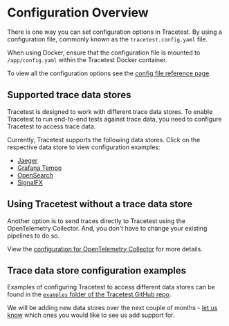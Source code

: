 # Configuration Overview

There is one way you can set configuration options in Tracetest. By using a configuration file, commonly known as the `tracetest.config.yaml` file.

When using Docker, ensure that the configuration file is mounted to `/app/config.yaml` within the Tracetest Docker container.

To view all the configuration options see the [config file reference page](./config-file-reference).

## Supported trace data stores

Tracetest is designed to work with different trace data stores. To enable Tracetest to run end-to-end tests against trace data, you need to configure Tracetest to access trace data.

Currently, Tracetest supports the following data stores. Click on the respective data store to view configuration examples:

- [Jaeger](./connecting-to-data-stores/jaeger)
- [Grafana Tempo](./connecting-to-data-stores/tempo)
- [OpenSearch](./connecting-to-data-stores/opensearch)
- [SignalFX](./connecting-to-data-stores/signalfx)

## Using Tracetest without a trace data store

Another option is to send traces directly to Tracetest using the OpenTelemetry Collector. And, you don't have to change your existing pipelines to do so.

View the [configuration for OpenTelemetry Collector](./connecting-to-data-stores/opentelemetry-collector) for more details.

## Trace data store configuration examples

Examples of configuring Tracetest to access different data stores can be found in the [`examples` folder of the Tracetest GitHub repo](https://github.com/kubeshop/tracetest/tree/main/examples). 

We will be adding new data stores over the next couple of months - [let us know](https://github.com/kubeshop/tracetest/issues/new/choose) which ones you would like to see us add support for.

